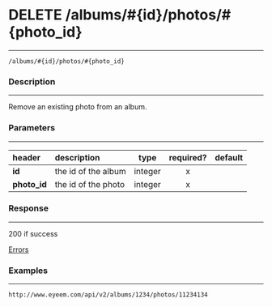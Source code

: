 # DELETE /albums/#{id}/photos/#{photo_id} 
***
`/albums/#{id}/photos/#{photo_id} `

### Description
***
Remove an existing photo from an album.

### Parameters
***

|header| description| type |required? |default|
|:---------|:--------------|:----------:|:------------:|:------------:|
|**id**| the id of the album|integer|x||
|**photo_id**| the id of the photo|integer|x||

### Response
***


200 if success

[Errors](../../resources/errors.md#files)

### Examples
***

`http://www.eyeem.com/api/v2/albums/1234/photos/11234134`






 